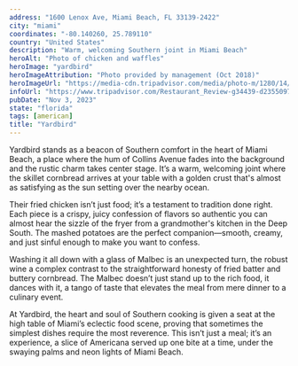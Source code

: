 ```yaml
---
address: "1600 Lenox Ave, Miami Beach, FL 33139-2422"
city: "miami"
coordinates: "-80.140260, 25.789110"
country: "United States"
description: "Warm, welcoming Southern joint in Miami Beach"
heroAlt: "Photo of chicken and waffles"
heroImage: "yardbird"
heroImageAttribution: "Photo provided by management (Oct 2018)"
heroImageUrl: "https://media-cdn.tripadvisor.com/media/photo-m/1280/14/fa/a7/03/chicken-and-waffles.jpg"
infoUrl: "https://www.tripadvisor.com/Restaurant_Review-g34439-d2355097-Reviews-Yardbird_Table_Bar-Miami_Beach_Florida.html"
pubDate: "Nov 3, 2023"
state: "florida"
tags: [american]
title: "Yardbird"
---
```


Yardbird stands as a beacon of Southern comfort in the heart of Miami Beach, a place where the hum of Collins Avenue fades into the background and the rustic charm takes center stage. It’s a warm, welcoming joint where the skillet cornbread arrives at your table with a golden crust that's almost as satisfying as the sun setting over the nearby ocean.

Their fried chicken isn’t just food; it’s a testament to tradition done right. Each piece is a crispy, juicy confession of flavors so authentic you can almost hear the sizzle of the fryer from a grandmother's kitchen in the Deep South. The mashed potatoes are the perfect companion—smooth, creamy, and just sinful enough to make you want to confess.

Washing it all down with a glass of Malbec is an unexpected turn, the robust wine a complex contrast to the straightforward honesty of fried batter and buttery cornbread. The Malbec doesn’t just stand up to the rich food, it dances with it, a tango of taste that elevates the meal from mere dinner to a culinary event.

At Yardbird, the heart and soul of Southern cooking is given a seat at the high table of Miami’s eclectic food scene, proving that sometimes the simplest dishes require the most reverence. This isn’t just a meal; it’s an experience, a slice of Americana served up one bite at a time, under the swaying palms and neon lights of Miami Beach.
